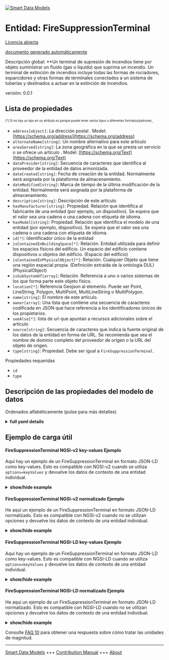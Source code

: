 <!-- 10-Header -->  
[![Smart Data Models](https://smartdatamodels.org/wp-content/uploads/2022/01/SmartDataModels_logo.png "Logo")](https://smartdatamodels.org)  
Entidad: FireSuppressionTerminal  
================================<!-- /10-Header -->  
<!-- 15-License -->  
[Licencia abierta](https://github.com/smart-data-models//dataModel.S4BLDG/blob/master/FireSuppressionTerminal/LICENSE.md)  
[documento generado automáticamente](https://docs.google.com/presentation/d/e/2PACX-1vTs-Ng5dIAwkg91oTTUdt8ua7woBXhPnwavZ0FxgR8BsAI_Ek3C5q97Nd94HS8KhP-r_quD4H0fgyt3/pub?start=false&loop=false&delayms=3000#slide=id.gb715ace035_0_60)  
<!-- /15-License -->  
<!-- 20-Description -->  
Descripción global: **Un terminal de supresión de incendios tiene por objeto suministrar un fluido (gas o líquido) que suprima un incendio.  Un terminal de extinción de incendios incluye todas las formas de rociadores, esparcidores y otras formas de terminales conectados a un sistema de tuberías y destinados a actuar en la extinción de incendios.  
versión: 0.0.1  
<!-- /20-Description -->  
<!-- 30-PropertiesList -->  

## Lista de propiedades  

<sup><sub>[*] Si no hay un tipo en un atributo es porque puede tener varios tipos o diferentes formatos/patrones</sub></sup>.  
- `address[object]`: La dirección postal  . Model: [https://schema.org/address](https://schema.org/address)- `alternateName[string]`: Un nombre alternativo para este artículo  - `areaServed[string]`: La zona geográfica en la que se presta un servicio o se ofrece un artículo  . Model: [https://schema.org/Text](https://schema.org/Text)- `dataProvider[string]`: Secuencia de caracteres que identifica al proveedor de la entidad de datos armonizada.  - `dateCreated[string]`: Fecha de creación de la entidad. Normalmente será asignada por la plataforma de almacenamiento.  - `dateModified[string]`: Marca de tiempo de la última modificación de la entidad. Normalmente será asignada por la plataforma de almacenamiento.  - `description[string]`: Descripción de este artículo  - `hasManufacturer[string]`: Propiedad. Relación que identifica al fabricante de una entidad (por ejemplo, un dispositivo). Se espera que el valor sea una cadena o una cadena con etiqueta de idioma.  - `hasModel[string]`: Propiedad. Relación que identifica el modelo de una entidad (por ejemplo, dispositivo). Se espera que el valor sea una cadena o una cadena con etiqueta de idioma.  - `id[*]`: Identificador único de la entidad  - `isContainedInBuildingSpace[*]`: Relación. Entidad utilizada para definir los espacios físicos del edificio. Un espacio del edificio contiene dispositivos u objetos del edificio. (Espacio del edificio)  - `isContainedInPhysicalObject[*]`: Relación. Cualquier Objeto que tiene una región espacial propia.  (Definición extraída de la ontología DUL) (PhysicalObject)  - `isSubSystemOf[array]`: Relación. Referencia a uno o varios sistemas de los que forma parte este objeto físico.  - `location[*]`: Referencia Geojson al elemento. Puede ser Point, LineString, Polygon, MultiPoint, MultiLineString o MultiPolygon.  - `name[string]`: El nombre de este artículo.  - `owner[array]`: Una lista que contiene una secuencia de caracteres codificada en JSON que hace referencia a los identificadores únicos de los propietarios.  - `seeAlso[*]`: lista de uri que apuntan a recursos adicionales sobre el artículo  - `source[string]`: Secuencia de caracteres que indica la fuente original de los datos de la entidad en forma de URL. Se recomienda que sea el nombre de dominio completo del proveedor de origen o la URL del objeto de origen.  - `type[string]`: Propiedad. Debe ser igual a `FireSuppressionTerminal`.  <!-- /30-PropertiesList -->  
<!-- 35-RequiredProperties -->  
Propiedades requeridas  
- `id`  - `type`  <!-- /35-RequiredProperties -->  
<!-- 40-RequiredProperties -->  
<!-- /40-RequiredProperties -->  
<!-- 50-DataModelHeader -->  
## Descripción de las propiedades del modelo de datos  
Ordenados alfabéticamente (pulse para más detalles)  
<!-- /50-DataModelHeader -->  
<!-- 60-ModelYaml -->  
<details><summary><strong>full yaml details</strong></summary>    
```yaml  
FireSuppressionTerminal:    
  description: 'A fire suppression terminal has the purpose of delivering a fluid (gas or liquid) that will suppress a fire.  A fire suppression terminal provides for all forms of sprinkler, spreader and other form of terminal that is connected to a pipework system and intended to act in the role of suppressing a fire.'    
  properties:    
    address:    
      description: The mailing address    
      properties:    
        addressCountry:    
          description: 'Property. The country. For example, Spain. Model:''https://schema.org/addressCountry'''    
          type: string    
        addressLocality:    
          description: 'Property. The locality in which the street address is, and which is in the region. Model:''https://schema.org/addressLocality'''    
          type: string    
        addressRegion:    
          description: 'Property. The region in which the locality is, and which is in the country. Model:''https://schema.org/addressRegion'''    
          type: string    
        district:    
          description: 'A district is a type of administrative division that, in some countries, is managed by the local government.'    
          type: string    
        postOfficeBoxNumber:    
          description: 'Property. The post office box number for PO box addresses. For example, 03578. Model:''https://schema.org/postOfficeBoxNumber'''    
          type: string    
        postalCode:    
          description: 'Property. The postal code. For example, 24004. Model:''https://schema.org/https://schema.org/postalCode'''    
          type: string    
        streetAddress:    
          description: 'Property. The street address. Model:''https://schema.org/streetAddress'''    
          type: string    
        streetNr:    
          description: Number identifying a specific property on a public street.    
          type: string    
      type: object    
      x-ngsi:    
        model: https://schema.org/address    
        type: Property    
    alternateName:    
      description: An alternative name for this item    
      type: string    
      x-ngsi:    
        type: Property    
    areaServed:    
      description: The geographic area where a service or offered item is provided    
      type: string    
      x-ngsi:    
        model: https://schema.org/Text    
        type: Property    
    dataProvider:    
      description: A sequence of characters identifying the provider of the harmonised data entity.    
      type: string    
      x-ngsi:    
        type: Property    
    dateCreated:    
      description: Entity creation timestamp. This will usually be allocated by the storage platform.    
      format: date-time    
      type: string    
      x-ngsi:    
        type: Property    
    dateModified:    
      description: Timestamp of the last modification of the entity. This will usually be allocated by the storage platform.    
      format: date-time    
      type: string    
      x-ngsi:    
        type: Property    
    description:    
      description: A description of this item    
      type: string    
      x-ngsi:    
        type: Property    
    hasManufacturer:    
      description: 'Property. A relationship identifying the manufacturer of an entity (e.g., device). The value is expected to be a string or a string with language tag.'    
      type: string    
      x-ngsi:    
        type: Property    
    hasModel:    
      description: 'Property. A relationship identifying the model of an entity (e.g., device). The value is expected to be a string or a string with language tag.'    
      type: string    
      x-ngsi:    
        type: Property    
    id:    
      anyOf: &firesuppressionterminal_-_properties_-_iscontainedinbuildingspace_-_anyof    
        - description: Property. Identifier format of any NGSI entity    
          maxLength: 256    
          minLength: 1    
          pattern: ^[\w\-\.\{\}\$\+\*\[\]`|~^@!,:\\]+$    
          type: string    
        - description: Property. Identifier format of any NGSI entity    
          format: uri    
          type: string    
      description: Unique identifier of the entity    
      x-ngsi:    
        type: Property    
    isContainedInBuildingSpace:    
      anyOf: *firesuppressionterminal_-_properties_-_iscontainedinbuildingspace_-_anyof    
      description: Relationship. An entity used to define the physical spaces of the building. A building space contains devices or building objects. (BuildingSpace)    
      x-ngsi:    
        type: Property    
    isContainedInPhysicalObject:    
      anyOf: *firesuppressionterminal_-_properties_-_iscontainedinbuildingspace_-_anyof    
      description: Relationship. Any Object that has a proper space region.  (Definition extracted from DUL ontology) (PhysicalObject)    
      x-ngsi:    
        type: Property    
    isSubSystemOf:    
      description: Relationship. A reference to a system(s) that this Physical Object is part of.    
      items:    
        anyOf: *firesuppressionterminal_-_properties_-_iscontainedinbuildingspace_-_anyof    
        description: Property. Unique identifier of the entity    
      type: array    
      x-ngsi:    
        type: Relationship    
    location:    
      description: 'Geojson reference to the item. It can be Point, LineString, Polygon, MultiPoint, MultiLineString or MultiPolygon'    
      oneOf:    
        - description: GeoProperty. Geojson reference to the item. Point    
          properties:    
            bbox:    
              items:    
                type: number    
              minItems: 4    
              type: array    
            coordinates:    
              items:    
                type: number    
              minItems: 2    
              type: array    
            type:    
              enum:    
                - Point    
              type: string    
          required:    
            - type    
            - coordinates    
          title: GeoJSON Point    
          type: object    
        - description: GeoProperty. Geojson reference to the item. LineString    
          properties:    
            bbox:    
              items:    
                type: number    
              minItems: 4    
              type: array    
            coordinates:    
              items:    
                items:    
                  type: number    
                minItems: 2    
                type: array    
              minItems: 2    
              type: array    
            type:    
              enum:    
                - LineString    
              type: string    
          required:    
            - type    
            - coordinates    
          title: GeoJSON LineString    
          type: object    
        - description: GeoProperty. Geojson reference to the item. Polygon    
          properties:    
            bbox:    
              items:    
                type: number    
              minItems: 4    
              type: array    
            coordinates:    
              items:    
                items:    
                  items:    
                    type: number    
                  minItems: 2    
                  type: array    
                minItems: 4    
                type: array    
              type: array    
            type:    
              enum:    
                - Polygon    
              type: string    
          required:    
            - type    
            - coordinates    
          title: GeoJSON Polygon    
          type: object    
        - description: GeoProperty. Geojson reference to the item. MultiPoint    
          properties:    
            bbox:    
              items:    
                type: number    
              minItems: 4    
              type: array    
            coordinates:    
              items:    
                items:    
                  type: number    
                minItems: 2    
                type: array    
              type: array    
            type:    
              enum:    
                - MultiPoint    
              type: string    
          required:    
            - type    
            - coordinates    
          title: GeoJSON MultiPoint    
          type: object    
        - description: GeoProperty. Geojson reference to the item. MultiLineString    
          properties:    
            bbox:    
              items:    
                type: number    
              minItems: 4    
              type: array    
            coordinates:    
              items:    
                items:    
                  items:    
                    type: number    
                  minItems: 2    
                  type: array    
                minItems: 2    
                type: array    
              type: array    
            type:    
              enum:    
                - MultiLineString    
              type: string    
          required:    
            - type    
            - coordinates    
          title: GeoJSON MultiLineString    
          type: object    
        - description: GeoProperty. Geojson reference to the item. MultiLineString    
          properties:    
            bbox:    
              items:    
                type: number    
              minItems: 4    
              type: array    
            coordinates:    
              items:    
                items:    
                  items:    
                    items:    
                      type: number    
                    minItems: 2    
                    type: array    
                  minItems: 4    
                  type: array    
                type: array    
              type: array    
            type:    
              enum:    
                - MultiPolygon    
              type: string    
          required:    
            - type    
            - coordinates    
          title: GeoJSON MultiPolygon    
          type: object    
      x-ngsi:    
        type: GeoProperty    
    name:    
      description: The name of this item.    
      type: string    
      x-ngsi:    
        type: Property    
    owner:    
      description: A List containing a JSON encoded sequence of characters referencing the unique Ids of the owner(s)    
      items:    
        anyOf: *firesuppressionterminal_-_properties_-_iscontainedinbuildingspace_-_anyof    
        description: Property. Unique identifier of the entity    
      type: array    
      x-ngsi:    
        type: Property    
    seeAlso:    
      description: list of uri pointing to additional resources about the item    
      oneOf:    
        - items:    
            format: uri    
            type: string    
          minItems: 1    
          type: array    
        - format: uri    
          type: string    
      x-ngsi:    
        type: Property    
    source:    
      description: 'A sequence of characters giving the original source of the entity data as a URL. Recommended to be the fully qualified domain name of the source provider, or the URL to the source object.'    
      type: string    
      x-ngsi:    
        type: Property    
    type:    
      description: Property. It must be equal to `FireSuppressionTerminal`.    
      enum:    
        - FireSuppressionTerminal    
      type: string    
      x-ngsi:    
        type: Property    
  required:    
    - id    
    - type    
  type: object    
  x-derived-from: "https://saref.etsi.org/saref4bldg/v1.1.2/#s4bldg:FireSuppressionTerminal"    
  x-disclaimer: 'Redistribution and use in source and binary forms, with or without modification, are permitted  provided that the license conditions are met. Copyleft (c) 2022 Contributors to Smart Data Models Program'    
  x-license-url: https://github.com/smart-data-models/dataModel.S4BLDG/blob/master/FireSuppressionTerminal/LICENSE.md    
  x-model-schema: https://smart-data-models.github.com/dataModel.SAREF4BLDG/FireSuppressionTerminal/schema.json    
  x-model-tags: SAREF FireSuppressionTerminal    
  x-version: 0.0.1    
```  
</details>    
<!-- /60-ModelYaml -->  
<!-- 70-MiddleNotes -->  
<!-- /70-MiddleNotes -->  
<!-- 80-Examples -->  
## Ejemplo de carga útil  
#### FireSuppressionTerminal NGSI-v2 key-values Ejemplo  
Aquí hay un ejemplo de un FireSuppressionTerminal en formato JSON-LD como key-values. Esto es compatible con NGSI-v2 cuando se utiliza `options=keyValues` y devuelve los datos de contexto de una entidad individual.  
<details><summary><strong>show/hide example</strong></summary>    
```json  
{  
  "id": "urn:ngsi-ld:FireSuppressionTerminal:46b595ee-54b5-40c5-a24e-4e3c5c1bb5ba",  
  "type": "FireSuppressionTerminal",  
  "isContainedInBuildingSpace": "urn:ngsi-ld:BuildingSpace:f537e09c-8ef7-4f98-9b0b-1c59f8462648",  
  "isContainedInPhysicalObject": "urn:ngsi-ld:PhysicalObject:b1c88eee-f678-49b4-b622-674b16e499f0",  
  "isSubSystemOf": [  
    "urn:ngsi-ld:System:9aa3f554-6ce7-49db-a32d-07bf807d7763",  
    "urn:ngsi-ld:System:7102f790-fd82-402a-ba60-5c5a79d3fc3d",  
    "urn:ngsi-ld:System:cb8023a6-5b92-4c80-8cf3-c5ec46c64e57"  
  ],  
  "hasManufacturer": "FireSuppressionTerminal Company Inc.",  
  "hasModel": "FireSuppressionTerminal 0.1.2",  
  "dateCreated": "2023-01-25T21:23:42Z",  
  "dateModified": "2023-01-26T02:53:39Z",  
  "source": "Import",  
  "name": "FireSuppressionTerminal",  
  "alternateName": "FireSuppressionTerminal type 2",  
  "description": "FireSuppressionTerminal of limited FireSuppressionTerminal types",  
  "dataProvider": "IFC file"  
}  
```  
</details>  
#### FireSuppressionTerminal NGSI-v2 normalizado Ejemplo  
He aquí un ejemplo de un FireSuppressionTerminal en formato JSON-LD normalizado. Esto es compatible con NGSI-v2 cuando no se utilizan opciones y devuelve los datos de contexto de una entidad individual.  
<details><summary><strong>show/hide example</strong></summary>    
```json  
{  
  "id": "urn:ngsi-ld:FireSuppressionTerminal:f45acb30-c282-460f-95b0-5c14d69923d9",  
  "type": "FireSuppressionTerminal",  
  "isContainedInBuildingSpace": {  
    "type": "URI",  
    "value": "urn:ngsi-ld:BuildingSpace:45f2a673-b419-4a10-bfda-16623713dc37"  
  },  
  "isContainedInPhysicalObject": {  
    "type": "URI",  
    "value": "urn:ngsi-ld:PhysicalObject:75c6b864-e882-4b7d-8794-8936df8f7deb"  
  },  
  "isSubSystemOf": {  
    "type": "array",  
    "value": [  
      {  
        "type": "URI",  
        "value": "urn:ngsi-ld:System:99be813e-a877-4b55-aa0b-7bf449c3f3ea"  
      },  
      {  
        "type": "URI",  
        "value": "urn:ngsi-ld:System:8358c738-4053-4787-b9a8-d3b98d95e1e9"  
      },  
      {  
        "type": "URI",  
        "value": "urn:ngsi-ld:System:116d5ed2-34ca-4b99-8ea3-d6fea2d6acea"  
      }  
    ]  
  },  
  "hasManufacturer": {  
    "type": "Text",  
    "value": "FireSuppressionTerminal Company Inc."  
  },  
  "hasModel": {  
    "type": "Text",  
    "value": "FireSuppressionTerminal 0.1.2"  
  },  
  "dateCreated": {  
    "type": "DateTime",  
    "value": "2023-01-25T22:17:42.4115636+01:00"  
  },  
  "dateModified": {  
    "type": "DateTime",  
    "value": "2023-01-26T04:01:40.8529856+01:00"  
  },  
  "source": {  
    "type": "Text",  
    "value": "Import"  
  },  
  "name": {  
    "type": "Text",  
    "value": "FireSuppressionTerminal"  
  },  
  "alternateName": {  
    "type": "Text",  
    "value": "FireSuppressionTerminal type 2"  
  },  
  "description": {  
    "type": "Text",  
    "value": "FireSuppressionTerminal of limited FireSuppressionTerminal types"  
  },  
  "dataProvider": {  
    "type": "Text",  
    "value": "IFC file"  
  }  
}  
```  
</details>  
#### FireSuppressionTerminal NGSI-LD key-values Ejemplo  
Aquí hay un ejemplo de un FireSuppressionTerminal en formato JSON-LD como key-values. Esto es compatible con NGSI-LD cuando se utiliza `options=keyValues` y devuelve los datos de contexto de una entidad individual.  
<details><summary><strong>show/hide example</strong></summary>    
```json  
{  
  "id": "urn:ngsi-ld:FireSuppressionTerminal:c202a2c3-79a9-48a0-8492-169aa9d113e6",  
  "type": "FireSuppressionTerminal",  
  "isContainedInBuildingSpace": "urn:ngsi-ld:BuildingSpace:d8c18c4d-f60d-429d-bfda-44689825a2df",  
  "isContainedInPhysicalObject": "urn:ngsi-ld:PhysicalObject:b2875a65-7e00-4d62-a629-8231df841f27",  
  "isSubSystemOf": [  
    "urn:ngsi-ld:System:a792de28-61ae-48d5-b846-600e2f5a2677",  
    "urn:ngsi-ld:System:95e1f552-83c1-44ff-b2a9-ca60dca852c4",  
    "urn:ngsi-ld:System:640d2741-287f-4634-a2b5-70ad4056c298"  
  ],  
  "hasManufacturer": "FireSuppressionTerminal Company Inc.",  
  "hasModel": "FireSuppressionTerminal 0.1.2",  
  "dateCreated": "2023-01-26T10:29:38Z",  
  "dateModified": "2023-01-26T10:34:00Z",  
  "source": "Import",  
  "name": "FireSuppressionTerminal",  
  "alternateName": "FireSuppressionTerminal type 2",  
  "description": "FireSuppressionTerminal of limited FireSuppressionTerminal types",  
  "dataProvider": "IFC file",  
  "@context": [  
    "https://raw.githubusercontent.com/smart-data-models/dataModel.S4BLDG/master/context.jsonld",  
    "https://uri.etsi.org/ngsi-ld/v1/ngsi-ld-core-context.jsonld"  
  ]  
}  
```  
</details>  
#### FireSuppressionTerminal NGSI-LD normalizado Ejemplo  
He aquí un ejemplo de un FireSuppressionTerminal en formato JSON-LD normalizado. Esto es compatible con NGSI-LD cuando no se utilizan opciones y devuelve los datos de contexto de una entidad individual.  
<details><summary><strong>show/hide example</strong></summary>    
```json  
{  
  "id": "urn:ngsi-ld:FireSuppressionTerminal:252e5c25-8b52-438a-afba-8be31e98e272",  
  "type": "FireSuppressionTerminal",  
  "isContainedInBuildingSpace": {  
    "type": "Relationship",  
    "object": "urn:ngsi-ld:BuildingSpace:114ef098-ce1a-4472-9dde-920ce363a235"  
  },  
  "isContainedInPhysicalObject": {  
    "type": "Relationship",  
    "object": "urn:ngsi-ld:PhysicalObject:368214d7-9133-43b9-a039-cfc29a776bd3"  
  },  
  "isSubSystemOf": [  
    {  
      "type": "Relationship",  
      "object": "urn:ngsi-ld:System:b021ab2b-22e3-4138-8476-ec6b4cc3f50d"  
    },  
    {  
      "type": "Relationship",  
      "object": "urn:ngsi-ld:System:6463b606-5b54-4d7f-9e94-6cfd6fc02f65"  
    },  
    {  
      "type": "Relationship",  
      "object": "urn:ngsi-ld:System:ada26427-12e2-4d5b-ab7b-0756e7a0ab09"  
    }  
  ],  
  "hasManufacturer": {  
    "type": "Property",  
    "value": "FireSuppressionTerminal Company Inc."  
  },  
  "hasModel": {  
    "type": "Property",  
    "value": "FireSuppressionTerminal 0.1.2"  
  },  
  "dateCreated": {  
    "type": "Property",  
    "value": "2023-01-26T00:18:51Z"  
  },  
  "dateModified": {  
    "type": "Property",  
    "value": "2023-01-26T10:04:54Z"  
  },  
  "source": {  
    "type": "Property",  
    "value": "Import"  
  },  
  "name": {  
    "type": "Property",  
    "value": "FireSuppressionTerminal"  
  },  
  "alternateName": {  
    "type": "Property",  
    "value": "FireSuppressionTerminal type 2"  
  },  
  "description": {  
    "type": "Property",  
    "value": "FireSuppressionTerminal of limited FireSuppressionTerminal types"  
  },  
  "dataProvider": {  
    "type": "Property",  
    "value": "IFC file"  
  },  
  "@context": [  
    "https://raw.githubusercontent.com/smart-data-models/dataModel.S4BLDG/master/context.jsonld",  
    "https://uri.etsi.org/ngsi-ld/v1/ngsi-ld-core-context.jsonld"  
  ]  
}  
```  
</details><!-- /80-Examples -->  
<!-- 90-FooterNotes -->  
<!-- /90-FooterNotes -->  
<!-- 95-Units -->  
Consulte [FAQ 10](https://smartdatamodels.org/index.php/faqs/) para obtener una respuesta sobre cómo tratar las unidades de magnitud.  
<!-- /95-Units -->  
<!-- 97-LastFooter -->  
---  
[Smart Data Models](https://smartdatamodels.org) +++ [Contribution Manual](https://bit.ly/contribution_manual) +++ [About](https://bit.ly/Introduction_SDM)<!-- /97-LastFooter -->  
